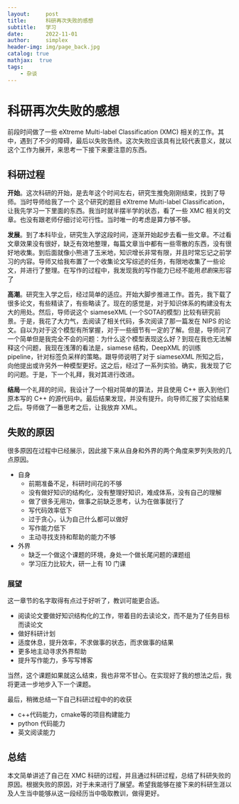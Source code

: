 ```yaml
---
layout:     post
title:      科研再次失败的感想
subtitle:   学习
date:       2022-11-01
author:     simplex
header-img: img/page_back.jpg
catalog: true
mathjax:  true
tags:
    - 杂谈
---
```


# 科研再次失败的感想

前段时间做了一些 eXtreme Multi-label Classification (XMC) 相关的工作。其中，遇到了不少的障碍，最后以失败告终。这次失败应该具有比较代表意义，就以这个工作为展开，来思考一下接下来要注意的东西。



## 科研过程

**开始**。这次科研的开始，是去年这个时间左右，研究生推免刚刚结束，找到了导师。当时导师给我了一个 这个研究的题目 eXtreme Multi-label Classification，让我先学习一下里面的东西。我当时就半摆半学的状态，看了一些 XMC 相关的文章。也没有跟老师仔细讨论可行性。当时唯一的考虑是算力够不够。

**发展**。到了本科毕业，研究生入学这段时间，逐渐开始起步去看一些文章。不过看文章效果没有很好，缺乏有效地整理，每篇文章当中都有一些零散的东西，没有很好地收集。到后面就像小熊进了玉米地，知识增长非常有限，并且时常忘记之前学习的内容。导师又给我布置了一个收集论文写综述的任务，有限地收集了一些论文，并进行了整理。在写作的过程中，我发现我的写作能力已经不能用*悲剧*来形容了

**高潮**。研究生入学之后，经过简单的适应。开始大脚步推进工作。首先，我下载了很多论文，有些精读了，有些略读了。现在的感觉是，对于知识体系的构建没有太大的用处。然后，导师说这个 siameseXML (一个SOTA的模型) 比较有研究前景。于是，我花了大力气，去阅读了相关代码，多次阅读了那一篇发在 NIPS 的论文。自以为对于这个模型有所掌握，对于一些细节有一定的了解。但是，导师问了一个简单但是我完全不会的问题：为什么这个模型表现这么好？到现在我也无法解释这个问题，我现在浅薄的看法是，siamese 结构，DeepXML 的训练 pipeline，针对标签负采样的策略。跟导师说明了对于 siameseXML 所知之后，向他提出或许另外一种模型更好。这之后，经过了一系列实验。确实，我发现了它的问题。于是，下一个礼拜，我对其进行改进。

**结局**一个礼拜的时间，我设计了一个相对简单的算法，并且使用 C++ 嵌入到他们原本写的 C++ 的源代码中。最后结果发现，并没有提升。向导师汇报了实验结果之后。导师做了一番思考之后，让我放弃 XML。



## 失败的原因

很多原因在过程中已经展示，因此接下来从自身和外界的两个角度来罗列失败的几点原因。

* 自身
  * 前期准备不足，科研时间花的不够
  * 没有做好知识的结构化，没有整理好知识，难成体系，没有自己的理解
  * 做了很多无用功，做事之前缺乏思考，认为在做事就行了
  * 写代码效率低下
  * 过于贪心，认为自己什么都可以做好
  * 写作能力低下
  * 主动寻找支持和帮助的能力不够
* 外界
  * 缺乏一个做这个课题的环境，身处一个做长尾问题的课题组
  * 学习压力比较大，研一上有 10 门课



### 展望

这一章节的名字取得有点过于好听了，教训可能更合适。

* 阅读论文要做好知识结构化的工作，带着目的去读论文，而不是为了任务目标而读论文
* 做好科研计划
* 适度休息，提升效率，不求做事的状态，而求做事的结果
* 更多地主动寻求外界帮助
* 提升写作能力，多写写博客

当然，这个课题如果就这么结束，我也非常不甘心。在实现好了我的想法之后，我将更进一步地步入下一个课题。

最后，稍微总结一下自己科研过程中的的收获

* c++代码能力，cmake等的项目构建能力
* python 代码能力
* 英文阅读能力



## 总结

本文简单讲述了自己在 XMC 科研的过程，并且通过科研过程，总结了科研失败的原因。根据失败的原因，对于未来进行了展望。希望我能够在接下来的科研生涯以及人生当中能够从这一段经历当中吸取教训，做得更好。